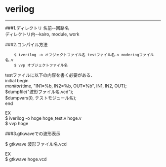 # verilog
----


###1.ディレクトリ
名前--回路名  
ディレクトリ内--kairo, module, work  


###2.コンパイル方法

        $ iverilog -o オフジェクトファイル名 testファイル名.v moderingファイル名.v
        $ vvp オブジェクトファイル名

testファイルに以下の内容を書く必要がある．  
        initial begin  
            $monitor($time, "IN1=%b, IN2=%b, OUT=%b", IN1, IN2, OUT);  
            $dumpfile("波形ファイル名.vcd");  
            $dumpvars(0, テストモジュール名);  
        end

EX  
        $ iverilog -o hoge hoge_test.v hoge.v  
        $ vvp hoge


###3.gtkwaveでの波形表示

$ gtkwave 波形ファイル名.vcd

EX  
        $ gtkwave hoge.vcd
